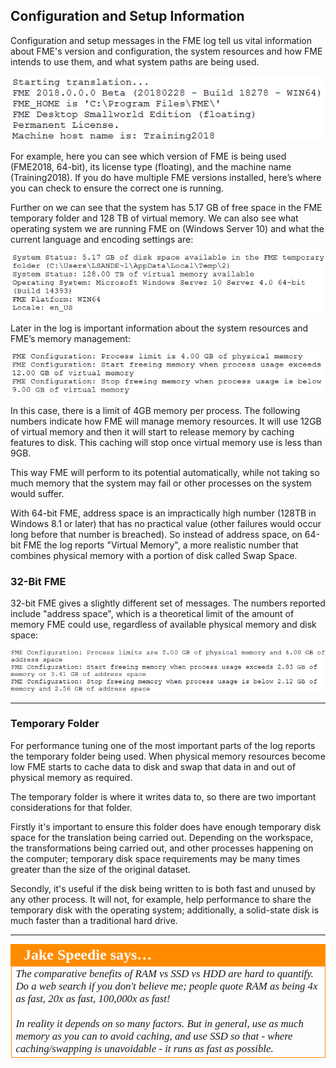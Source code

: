 ## Configuration and Setup Information ##

Configuration and setup messages in the FME log tell us vital information about FME's version and configuration, the system resources and how FME intends to use them, and what system paths are being used.

![](./Images/Img2.004.LogConfigSection.png)

For example, here you can see which version of FME is being used (FME2018, 64-bit), its license type (floating), and the machine name (Training2018). If you do have multiple FME versions installed, here’s where you can check to ensure the correct one is running.

Further on we can see that the system has 5.17 GB of free space in the FME temporary folder and 128 TB of virtual memory. We can also see what operating system we are running FME on (Windows Server 10) and what the current language and encoding settings are:

![](./Images/Img2.005.LogConfigSection2.png)

Later in the log is important information about the system resources and FME’s memory management:

![](./Images/Img2.006.LogConfigSection3.png)

In this case, there is a limit of 4GB memory per process. The following numbers indicate how FME will manage memory resources. It will use 12GB of virtual memory and then it will start to release memory by caching features to disk. This caching will stop once virtual memory use is less than 9GB. 

This way FME will perform to its potential automatically, while not taking so much memory that the system may fail or other processes on the system would suffer.

With 64-bit FME, address space is an impractically high number (128TB in Windows 8.1 or later) that has no practical value (other failures would occur long before that number is breached). So instead of address space, on 64-bit FME the log reports "Virtual Memory", a more realistic number that combines physical memory with a portion of disk called Swap Space.


### 32-Bit FME ###

32-bit FME gives a slightly different set of messages. The numbers reported include "address space", which is a theoretical limit of the amount of memory FME could use, regardless of available physical memory and disk space: 

![](./Images/Img2.007.LogConfigSection3-32bit.png)

---

### Temporary Folder ###

For performance tuning one of the most important parts of the log reports the temporary folder being used. When physical memory resources become low FME starts to cache data to disk and swap that data in and out of physical memory as required.

The temporary folder is where it writes data to, so there are two important considerations for that folder.

Firstly it's important to ensure this folder does have enough temporary disk space for the translation being carried out. Depending on the workspace, the transformations being carried out, and other processes happening on the computer; temporary disk space requirements may be many times greater than the size of the original dataset.

Secondly, it's useful if the disk being written to is both fast and unused by any other process. It will not, for example, help performance to share the temporary disk with the operating system; additionally, a solid-state disk is much faster than a traditional hard drive.

---

<!--Person X Says Section-->
<!--Jake Speedie is the representative for this chapter-->

<table style="border-spacing: 0px">
<tr>
<td style="vertical-align:middle;background-color:darkorange;border: 2px solid darkorange">
<i class="fa fa-quote-left fa-lg fa-pull-left fa-fw" style="color:white;padding-right: 12px;vertical-align:text-top"></i>
<span style="color:white;font-size:x-large;font-weight: bold;font-family:serif">Jake Speedie says…</span>
</td>
</tr>

<tr>
<td style="border: 1px solid darkorange">
<span style="font-family:serif; font-style:italic; font-size:larger">
The comparative benefits of RAM vs SSD vs HDD are hard to quantify. Do a web search if you don't believe me; people quote RAM as being 4x as fast, 20x as fast, 100,000x as fast! 
<br><br>In reality it depends on so many factors. But in general, use as much memory as you can to avoid caching, and use SSD so that - where caching/swapping is unavoidable - it runs as fast as possible.
</span>
</td>
</tr>
</table>